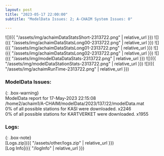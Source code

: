 ```yaml
---
layout: post
title: "2023-05-17 22:00:00"
subtitle: "ModelData Issues: 2; A-CHAIM System Issues: 0"

---
```


![]({{ "/assets/img/achaimDataStatsShort-2313722.png" | relative_url }})
![]({{ "/assets/img/achaimDataStatsLong00-2313722.png" | relative_url }})
![]({{ "/assets/img/achaimDataStatsLong01-2313722.png" | relative_url }})
![]({{ "/assets/img/achaimDataStatsLong02-2313722.png" | relative_url }})
![]({{ "/assets/img/modelDataDataStats-2313722.png" | relative_url }})
![]({{ "/assets/img/modelDataStationStats-2313722.png" | relative_url }})
![]({{ "/assets/img/achaimRunTime-2313722.png" | relative_url }})


### ModelData Issues:  
  
{: .box-warning}  
 ModelData report for 17-May-2023 22:15:08   
 /home2/achaim1/A-CHAIM/modelData/2023/137/22/modelData.mat   
 0% of all possible stations for KASI were downloaded. x2246   
 0% of all possible stations for KARTVERKET were downloaded. x1955   
  


### Logs:  
  
{: .box-note}  
[Logs.zip]({{ "/assets/other/logs.zip" | relative_url }})  
[Log Info]({{ "/logInfo" | relative_url }})  
